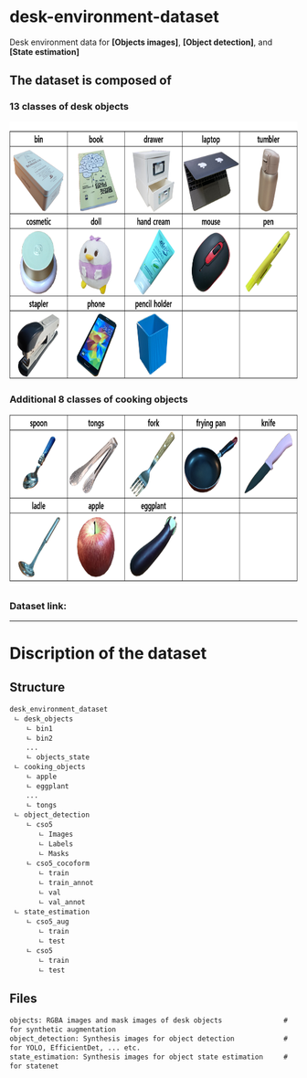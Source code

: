 # desk-environment-dataset
Desk environment data for __[Objects images]__, __[Object detection]__, and __[State estimation]__

## The dataset is composed of 
### 13 classes of desk objects
<img src="https://github.com/moonjongsul/desk-environment-dataset/blob/main/desk_objects.png" width="800" height="450">

### Additional 8 classes of cooking objects
<img src="https://github.com/moonjongsul/desk-environment-dataset/blob/main/cooking_objects.png" width="800" height="300">

### Dataset link: 

* * *
# Discription of the dataset
## Structure
```
desk_environment_dataset
 ㄴ desk_objects
    ㄴ bin1
    ㄴ bin2
    ...
    ㄴ objects_state
 ㄴ cooking_objects
    ㄴ apple
    ㄴ eggplant
    ...
    ㄴ tongs
 ㄴ object_detection
    ㄴ cso5
       ㄴ Images
       ㄴ Labels
       ㄴ Masks
    ㄴ cso5_cocoform
       ㄴ train
       ㄴ train_annot
       ㄴ val
       ㄴ val_annot
 ㄴ state_estimation
    ㄴ cso5_aug     
       ㄴ train
       ㄴ test
    ㄴ cso5
       ㄴ train
       ㄴ test
```

## Files
```
objects: RGBA images and mask images of desk objects               # for synthetic augmentation
object_detection: Synthesis images for object detection            # for YOLO, EfficientDet, ... etc. 
state_estimation: Synthesis images for object state estimation     # for statenet
```
